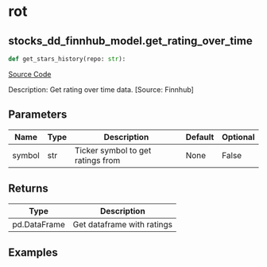 # rot

## stocks_dd_finnhub_model.get_rating_over_time

```python
def get_stars_history(repo: str):
```
[Source Code](https://github.com/OpenBB-finance/OpenBBTerminal/tree/main/openbb_terminal/decorators.py#L16)

Description: Get rating over time data. [Source: Finnhub]

## Parameters

| Name | Type | Description | Default | Optional |
| ---- | ---- | ----------- | ------- | -------- |
| symbol | str | Ticker symbol to get ratings from | None | False |

## Returns

| Type | Description |
| ---- | ----------- |
| pd.DataFrame | Get dataframe with ratings |

## Examples

